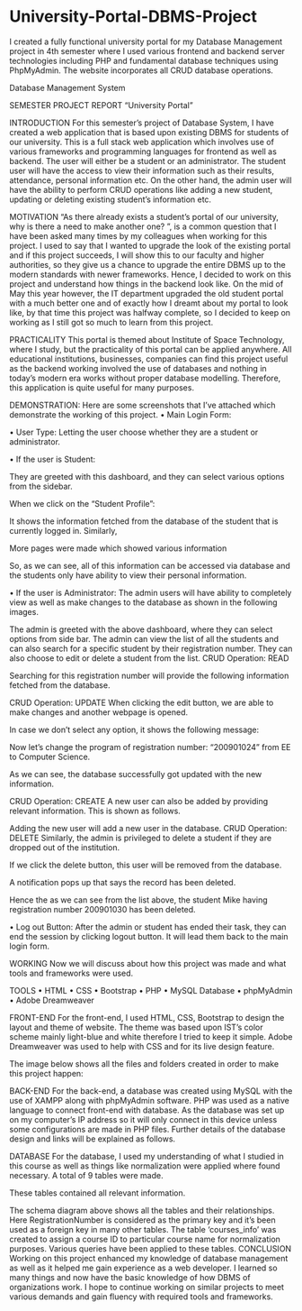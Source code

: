 # University-Portal-DBMS-Project
I created a fully functional university portal for my Database Management project in 4th semester where I used various frontend and backend server technologies including PHP and fundamental database techniques using PhpMyAdmin. The website incorporates all CRUD database operations.

Database Management System 




SEMESTER PROJECT REPORT
“University Portal”













INTRODUCTION
For this semester’s project of Database System, I have created a web application that is based upon existing DBMS for students of our university. This is a full stack web application which involves use of various frameworks and programming languages for frontend as well as backend. The user will either be a student or an administrator. The student user will have the access to view their information such as their results, attendance, personal information etc. On the other hand, the admin user will have the ability to perform CRUD operations like adding a new student, updating or deleting existing student’s information etc.  

MOTIVATION
“As there already exists a student’s portal of our university, why is there a need to make another one? ”, is a common question that I have been asked many times by my colleagues when working for this project. I used to say that I wanted to upgrade the look of the existing portal and if this project succeeds, I will show this to our faculty and higher authorities, so they give us a chance to upgrade the entire DBMS up to the modern standards with newer frameworks. Hence, I decided to work on this project and understand how things in the backend look like. 
On the mid of May this year however, the IT department upgraded the old student portal with a much better one and of exactly how I dreamt about my portal to look like, by that time this project was halfway complete, so I decided to keep on working as I still got so much to learn from this project.

PRACTICALITY
This portal is themed about Institute of Space Technology, where I study, but the practicality of this portal can be applied anywhere. All educational institutions, businesses, companies can find this project useful as the backend working involved the use of databases and nothing in today’s modern era works without proper database modelling. Therefore, this application is quite useful for many purposes.

DEMONSTRATION:
Here are some screenshots that I’ve attached which demonstrate the working of this project.
•	Main Login Form:
 

•	User Type: Letting the user choose whether they are a student or administrator.
 
•	If the user is Student:
 
They are greeted with this dashboard, and they can select various options from the sidebar.
 

When we click on the “Student Profile”:

 

It shows the information fetched from the database of the student that is currently logged in.
Similarly,

More pages were made which showed various information

 
 

 
 
 
 

So, as we can see, all of this information can be accessed via database and the students only have ability to view their personal information.

•	If the user is Administrator:
The admin users will have ability to completely view as well as make changes to the database as shown in the following images.
 
The admin is greeted with the above dashboard, where they can select options from side bar.
The admin can view the list of all the students and can also search for a specific student by their registration number. They can also choose to edit or delete a student from the list.
CRUD Operation: READ
 
 
Searching for this registration number will provide the following information fetched from the database.
 

CRUD Operation: UPDATE
When clicking the edit button, we are able to make changes and another webpage is opened.
 
 








In case we don’t select any option, it shows the following message:
 

Now let’s change the program of registration number: “200901024” from EE to Computer Science. 
 
As we can see, the database successfully got updated with the new information.
 


CRUD Operation: CREATE
A new user can also be added by providing relevant information. This is shown as follows.
 
Adding the new user will add a new user in the database.
CRUD Operation: DELETE
Similarly, the admin is privileged to delete a student if they are dropped out of the institution.
 
If we click the delete button, this user will be removed from the database.
  
A notification pops up that says the record has been deleted.
 
Hence the as we can see from the list above, the student Mike having registration number 200901030 has been deleted.





•	Log out Button:
After the admin or student has ended their task, they can end the session by clicking logout button. It will lead them back to the main login form.
 

WORKING
Now we will discuss about how this project was made and what tools and frameworks were used.

TOOLS
•	HTML
•	CSS
•	Bootstrap 
•	PHP
•	MySQL Database
•	phpMyAdmin
•	Adobe Dreamweaver

FRONT-END
For the front-end, I used HTML, CSS, Bootstrap to design the layout and theme of website.
The theme was based upon IST’s color scheme mainly light-blue and white therefore I tried to keep it simple. Adobe Dreamweaver was used to help with CSS and for its live design feature.


The image below shows all the files and folders created in order to make this project happen:
 


BACK-END
For the back-end, a database was created using MySQL with the use of XAMPP along with phpMyAdmin software. PHP was used as a native language to connect front-end with database. As the database was set up on my computer’s IP address so it will only connect in this device unless some configurations are made in PHP files.
Further details of the database design and links will be explained as follows.

DATABASE
For the database, I used my understanding of what I studied in this course as well as things like normalization were applied where found necessary. A total of 9 tables were made.
 
These tables contained all relevant information.  
 
The schema diagram above shows all the tables and their relationships. Here RegistrationNumber is considered as the primary key and it’s been used as a foreign key in many other tables. The table ‘courses_info’ was created to assign a course ID to particular course name for normalization purposes.
Various queries have been applied to these tables.
CONCLUSION 
Working on this project enhanced my knowledge of database management as well as it helped me gain experience as a web developer. I learned so many things and now have the basic knowledge of how DBMS of organizations work. I hope to continue working on similar projects to meet various demands and gain fluency with required tools and frameworks.
